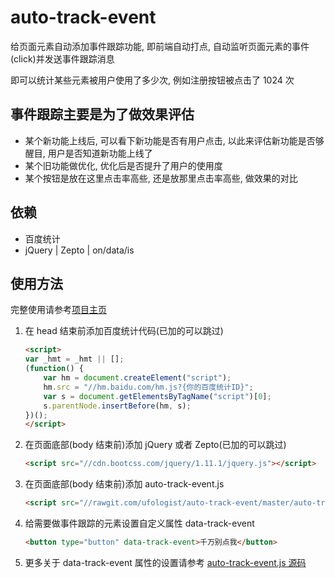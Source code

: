 # auto-track-event
给页面元素自动添加事件跟踪功能, 即前端自动打点, 自动监听页面元素的事件(click)并发送事件跟踪消息

即可以统计某些元素被用户使用了多少次, 例如注册按钮被点击了 1024 次

## 事件跟踪主要是为了做效果评估
* 某个新功能上线后, 可以看下新功能是否有用户点击, 以此来评估新功能是否够醒目, 用户是否知道新功能上线了
* 某个旧功能做优化, 优化后是否提升了用户的使用度
* 某个按钮是放在这里点击率高些, 还是放那里点击率高些, 做效果的对比

## 依赖
* 百度统计
* jQuery | Zepto | on/data/is

## 使用方法
完整使用请参考[项目主页](https://ufologist.github.io/auto-track-event/)

1. 在 head 结束前添加百度统计代码(已加的可以跳过)

    ```html
    <script>
    var _hmt = _hmt || [];
    (function() {
        var hm = document.createElement("script");
        hm.src = "//hm.baidu.com/hm.js?{你的百度统计ID}";
        var s = document.getElementsByTagName("script")[0]; 
        s.parentNode.insertBefore(hm, s);
    })();
    </script>
    ```
2. 在页面底部(body 结束前)添加 jQuery 或者 Zepto(已加的可以跳过)

    ```html
    <script src="//cdn.bootcss.com/jquery/1.11.1/jquery.js"></script>
    ```
3. 在页面底部(body 结束前)添加 auto-track-event.js

    ```html
    <script src="//rawgit.com/ufologist/auto-track-event/master/auto-track-event.js"></script>
    ```
4. 给需要做事件跟踪的元素设置自定义属性 data-track-event

    ```html
    <button type="button" data-track-event>千万别点我</button>
    ```
5. 更多关于 data-track-event 属性的设置请参考 [auto-track-event.js 源码](https://github.com/ufologist/auto-track-event/blob/master/auto-track-event.js)